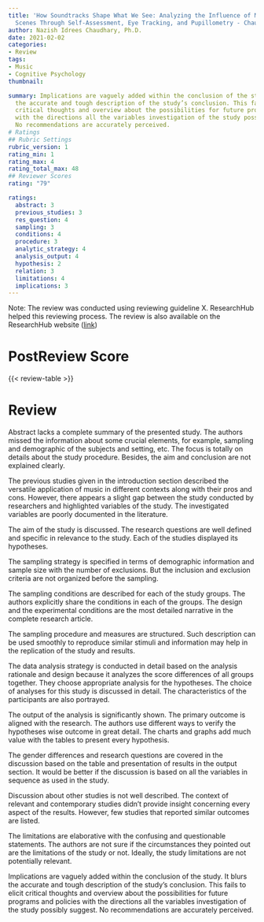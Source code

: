 ```yaml
---
title: 'How Soundtracks Shape What We See: Analyzing the Influence of Music on Visual
  Scenes Through Self-Assessment, Eye Tracking, and Pupillometry - Chaundhary'
author: Nazish Idrees Chaudhary, Ph.D.
date: 2021-02-02
categories:
- Review
tags:
- Music
- Cognitive Psychology
thumbnail:

summary: Implications are vaguely added within the conclusion of the study. It blurs
  the accurate and tough description of the study’s conclusion. This fails to elicit
  critical thoughts and overview about the possibilities for future programs and policies
  with the directions all the variables investigation of the study possibly suggest.
  No recommendations are accurately perceived.
# Ratings
## Rubric Settings
rubric_version: 1
rating_min: 1
rating_max: 4
rating_total_max: 48
## Reviewer Scores
rating: "79"

ratings:
  abstract: 3
  previous_studies: 3
  res_question: 4
  sampling: 3
  conditions: 4
  procedure: 3
  analytic_strategy: 4
  analysis_output: 4
  hypothesis: 2
  relation: 3
  limitations: 4
  implications: 3
---
```

Note: The review was conducted using reviewing guideline X. ResearchHub helped this reviewing process. The review is also available on the ResearchHub website ([link](https://www.researchhub.com/paper/874558/how-soundtracks-shape-what-we-see-analyzing-the-influence-of-music-on-visual-scenes-through-self-assessment-eye-tracking-and-pupillometry))

# PostReview Score

{{< review-table >}}


# Review

Abstract lacks a complete summary of the presented study. The authors missed the information about some crucial elements, for example, sampling and demographic of the subjects and setting, etc. The focus is totally on details about the study procedure. Besides, the aim and conclusion are not explained clearly.

The previous studies given in the introduction section described the versatile application of music in different contexts along with their pros and cons. However, there appears a slight gap between the study conducted by researchers and highlighted variables of the study. The investigated variables are poorly documented in the literature.

The aim of the study is discussed. The research questions are well defined and specific in relevance to the study. Each of the studies displayed its hypotheses.

The sampling strategy is specified in terms of demographic information and sample size with the number of exclusions. But the inclusion and exclusion criteria are not organized before the sampling.

The sampling conditions are described for each of the study groups. The authors explicitly share the conditions in each of the groups. The design and the experimental conditions are the most detailed narrative in the complete research article.

The sampling procedure and measures are structured. Such description can be used smoothly to reproduce similar stimuli and information may help in the replication of the study and results.

The data analysis strategy is conducted in detail based on the analysis rationale and design because it analyzes the score differences of all groups together. They choose appropriate analysis for the hypotheses. The choice of analyses for this study is discussed in detail. The characteristics of the participants are also portrayed.

The output of the analysis is significantly shown. The primary outcome is aligned with the research. The authors use different ways to verify the hypotheses wise outcome in great detail. The charts and graphs add much value with the tables to present every hypothesis.

The gender differences and research questions are covered in the discussion based on the table and presentation of results in the output section. It would be better if the discussion is based on all the variables in sequence as used in the study.

Discussion about other studies is not well described. The context of relevant and contemporary studies didn’t provide insight concerning every aspect of the results. However, few studies that reported similar outcomes are listed.

The limitations are elaborative with the confusing and questionable statements. The authors are not sure if the circumstances they pointed out are the limitations of the study or not. Ideally, the study limitations are not potentially relevant.

Implications are vaguely added within the conclusion of the study. It blurs the accurate and tough description of the study’s conclusion. This fails to elicit critical thoughts and overview about the possibilities for future programs and policies with the directions all the variables investigation of the study possibly suggest. No recommendations are accurately perceived.
